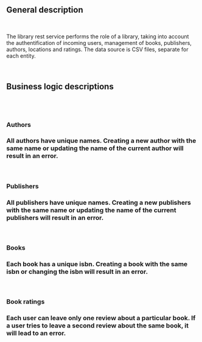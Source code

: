 <!DOCTYPE html>
<html>

<body> 
	<h2>General description</h2>
	<br>
	<p>
		The library rest service performs the role of a library, taking into account the authentification of incoming users, management of books, publishers, authors, locations and ratings.
		The data source is CSV files, separate for each entity.
	<p>
	<br>
	<h2>Business logic descriptions<h2>
	<br>
	<h3>Authors<h3>
	<p>
		All authors have unique names. Creating a new author with the same name or updating the name of the current author will result in an error.
	<p>
	<br>
	<h3>Publishers<h3>
	<p>
		All publishers have unique names. Creating a new publishers with the same name or updating the name of the current publishers will result in an error.
	<p>
	<br>
	<h3>Books<h3>
	<p>
		Each book has a unique isbn. Creating a book with the same isbn or changing the isbn will result in an error.
	<p>
	<br>
	<h3>Book ratings<h3>
	<p>
		Each user can leave only one review about a particular book. If a user tries to leave a second review about the same book, it will lead to an error.
	<p>
</body>

</html>